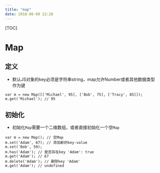 ```yaml
---
title: "map"
date: 2018-06-09 22:28
---
```


[TOC]



# Map



## 定义

* 默认JS对象的key必须是字符串string，map允许Number或者其他数据类型作为键

```
var m = new Map([['Michael', 95], ['Bob', 75], ['Tracy', 85]]);
m.get('Michael'); // 95
```



## 初始化

* 初始化`Map`需要一个二维数组，或者直接初始化一个空`Map`

```
var m = new Map(); // 空Map
m.set('Adam', 67); // 添加新的key-value
m.set('Bob', 59);
m.has('Adam'); // 是否存在key 'Adam': true
m.get('Adam'); // 67
m.delete('Adam'); // 删除key 'Adam'
m.get('Adam'); // undefined
```

